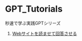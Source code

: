 # GPT_Tutorials

秒速で学ぶ実践GPTシリーズ
1. [Webサイトを読ませて回答させる](https://github.com/tetsugps/GPT_Tutorials/blob/main/GPT%E7%A0%94%E4%BF%AE1_Web%E3%82%B5%E3%82%A4%E3%83%88%E3%82%92%E8%AA%AD%E3%81%BE%E3%81%9B%E3%81%A6%E5%9B%9E%E7%AD%94%E3%81%95%E3%81%9B%E3%82%8B.ipynb)
